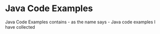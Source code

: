 Java Code Examples
================

Java Code Examples contains - as the name says - Java code examples I have collected
